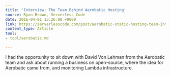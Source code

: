 ```yaml
---
title: 'Interview: The Team Behind Aerobatic Hosting'
source: Ryan Brown, Serverless Code
date: 2016-04-01 13:26:00 +0000
link: https://serverlesscode.com/post/aerobatic-static-hosting-team-interview/
content_type: Article
tool:
- tool/aerobatic.md

---
```

I had the opportunity to sit down with David Von Lehman from the Aerobatic team and ask about running a business on open-source, where the idea for Aerobatic came from, and monitoring Lambda infrastructure.





